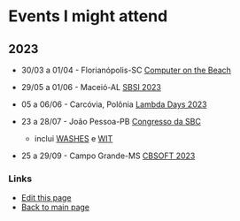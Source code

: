 # Events I might attend

## 2023

- 30/03 a 01/04 - Florianópolis-SC [Computer on the Beach](https://computeronthebeach.com.br/)

- 29/05 a 01/06 - Maceió-AL [SBSI 2023](https://sbsi2023.ifal.edu.br/)

- 05 a 06/06 - Carcóvia, Polônia [Lambda Days 2023](https://www.lambdadays.org/lambdadays2023)

- 23 a 28/07 - João Pessoa-PB [Congresso da SBC](https://csbc.sbc.org.br/2023/)
  - inclui [WASHES](https://sites.google.com/view/washes2023/chamada-de-trabalhos?pli=1) e [WIT](https://csbc.sbc.org.br/2023/wit-women-in-information-technology/)  

- 25 a 29/09 - Campo Grande-MS [CBSOFT 2023](https://twitter.com/FronteirasES/status/1578323530563080192?s=20&t=zltAnTb3XazIj9TPszX7Iw)



### Links
- [Edit this page](https://github.com/adolfont/adolfont.github.io/blob/master/events/index.md)
- [Back to main page](https://adolfont.github.io/)
